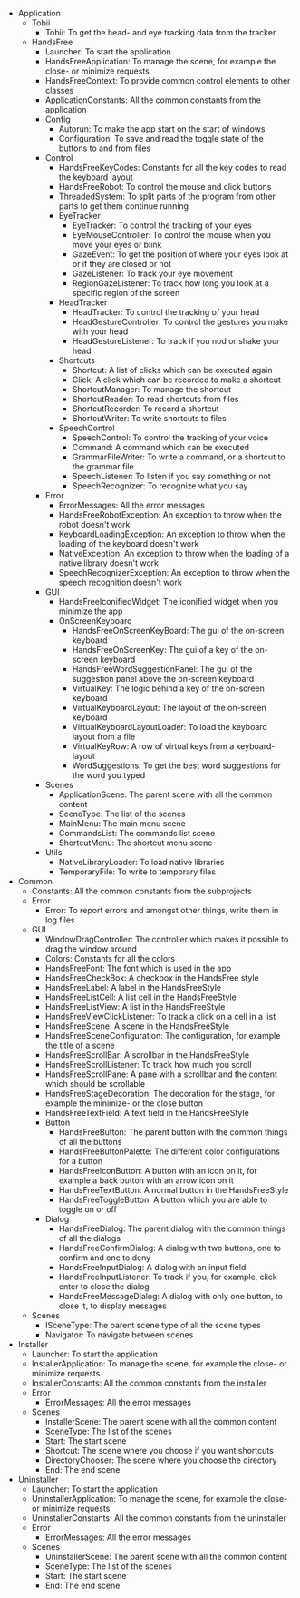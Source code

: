 * Application
    * Tobii
        * Tobii: To get the head- and eye tracking data from the tracker
    * HandsFree
        * Launcher: To start the application
        * HandsFreeApplication: To manage the scene, for example the close- or minimize requests
        * HandsFreeContext: To provide common control elements to other classes
        * ApplicationConstants: All the common constants from the application
        * Config
            * Autorun: To make the app start on the start of windows
            * Configuration: To save and read the toggle state of the buttons to and from files
        * Control
            * HandsFreeKeyCodes: Constants for all the key codes to read the keyboard layout
            * HandsFreeRobot: To control the mouse and click buttons
            * ThreadedSystem: To split parts of the program from other parts to get them continue running
            * EyeTracker
                * EyeTracker: To control the tracking of your eyes
                * EyeMouseController: To control the mouse when you move your eyes or blink
                * GazeEvent: To get the position of where your eyes look at or if they are closed or not
                * GazeListener: To track your eye movement
                * RegionGazeListener: To track how long you look at a specific region of the screen
            * HeadTracker
                * HeadTracker: To control the tracking of your head
                * HeadGestureController: To control the gestures you make with your head
                * HeadGestureListener: To track if you nod or shake your head
            * Shortcuts
                * Shortcut: A list of clicks which can be executed again
                * Click: A click which can be recorded to make a shortcut
                * ShortcutManager: To manage the shortcut
                * ShortcutReader: To read shortcuts from files
                * ShortcutRecorder: To record a shortcut
                * ShortcutWriter: To write shortcuts to files
            * SpeechControl
                * SpeechControl: To control the tracking of your voice
                * Command: A command which can be executed
                * GrammarFileWriter: To write a command, or a shortcut to the grammar file
                * SpeechListener: To listen if you say something or not
                * SpeechRecognizer: To recognize what you say
        * Error
            * ErrorMessages: All the error messages
            * HandsFreeRobotException: An exception to throw when the robot doesn't work
            * KeyboardLoadingException: An exception to throw when the loading of the keyboard doesn't work
            * NativeException: An exception to throw when the loading of a native library doesn't work
            * SpeechRecognizerException: An exception to throw when the speech recognition doesn't work
        * GUI
            * HandsFreeIconifiedWidget: The iconified widget when you minimize the app
            * OnScreenKeyboard
                * HandsFreeOnScreenKeyBoard: The gui of the on-screen keyboard
                * HandsFreeOnScreenKey: The gui of a key of the on-screen keyboard
                * HandsFreeWordSuggestionPanel: The gui of the suggestion panel above the on-screen keyboard
                * VirtualKey: The logic behind a key of the on-screen keyboard
                * VirtualKeyboardLayout: The layout of the on-screen keyboard
                * VirtualKeyboardLayoutLoader: To load the keyboard layout from a file
                * VirtualKeyRow: A row of virtual keys from a keyboard-layout
                * WordSuggestions: To get the best word suggestions for the word you typed
        * Scenes
            * ApplicationScene: The parent scene with all the common content
            * SceneType: The list of the scenes
            * MainMenu: The main menu scene
            * CommandsList: The commands list scene
            * ShortcutMenu: The shortcut menu scene
        * Utils
            * NativeLibraryLoader: To load native libraries
            * TemporaryFile: To write to temporary files
* Common
    * Constants: All the common constants from the subprojects
    * Error
        * Error: To report errors and amongst other things, write them in log files
    * GUI
        * WindowDragController: The controller which makes it possible to drag the window around
        * Colors: Constants for all the colors
        * HandsFreeFont: The font which is used in the app
        * HandsFreeCheckBox: A checkbox in the HandsFree style
        * HandsFreeLabel: A label in the HandsFreeStyle
        * HandsFreeListCell: A list cell in the HandsFreeStyle
        * HandsFreeListView: A list in the HandsFreeStyle
        * HandsFreeViewClickListener: To track a click on a cell in a list
        * HandsFreeScene: A scene in the HandsFreeStyle
        * HandsFreeSceneConfiguration: The configuration, for example the title of a scene
        * HandsFreeScrollBar: A scrollbar in the HandsFreeStyle
        * HandsFreeScrollListener: To track how much you scroll
        * HandsFreeScrollPane: A pane with a scrollbar and the content which should be scrollable
        * HandsFreeStageDecoration: The decoration for the stage, for example the minimize- or the close button
        * HandsFreeTextField: A text field in the HandsFreeStyle
        * Button
            * HandsFreeButton: The parent button with the common things of all the buttons
            * HandsFreeButtonPalette: The different color configurations for a button
            * HandsFreeIconButton: A button with an icon on it, for example a back button with an arrow icon on it
            * HandsFreeTextButton: A normal button in the HandsFreeStyle
            * HandsFreeToggleButton: A button which you are able to toggle on or off
        * Dialog
            * HandsFreeDialog: The parent dialog with the common things of all the dialogs
            * HandsFreeConfirmDialog: A dialog with two buttons, one to confirm and one to deny
            * HandsFreeInputDialog: A dialog with an input field
            * HandsFreeInputListener: To track if you, for example, click enter to close the dialog
            * HandsFreeMessageDialog: A dialog with only one button, to close it, to display messages
    * Scenes
        * ISceneType: The parent scene type of all the scene types
        * Navigator: To navigate between scenes
* Installer
    * Launcher: To start the application
    * InstallerApplication: To manage the scene, for example the close- or minimize requests
    * InstallerConstants: All the common constants from the installer
    * Error
        * ErrorMessages: All the error messages
    * Scenes
        * InstallerScene: The parent scene with all the common content
        * SceneType: The list of the scenes
        * Start: The start scene
        * Shortcut: The scene where you choose if you want shortcuts
        * DirectoryChooser: The scene where you choose the directory
        * End: The end scene
* Uninstaller
    * Launcher: To start the application
    * UninstallerApplication: To manage the scene, for example the close- or minimize requests
    * UninstallerConstants: All the common constants from the uninstaller
    * Error
        * ErrorMessages: All the error messages
    * Scenes
        * UninstallerScene: The parent scene with all the common content
        * SceneType: The list of the scenes
        * Start: The start scene
        * End: The end scene